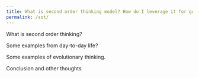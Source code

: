 ```yaml
---
title: What is second order thinking model? How do I leverage it for good?
permalink: /sot/
---
```


What is second order thinking?

Some examples from day-to-day life?

Some examples of evolutionary thinking.

Conclusion and other thoughts
